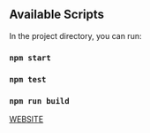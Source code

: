 ## Available Scripts

In the project directory, you can run:

### `npm start`

### `npm test`

### `npm run build`

[WEBSITE](https://gweather.netlify.app/)
